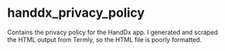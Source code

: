 # handdx_privacy_policy

Contains the privacy policy for the HandDx app. I generated and scraped the HTML output from Termly, so the HTML file is poorly formatted.
